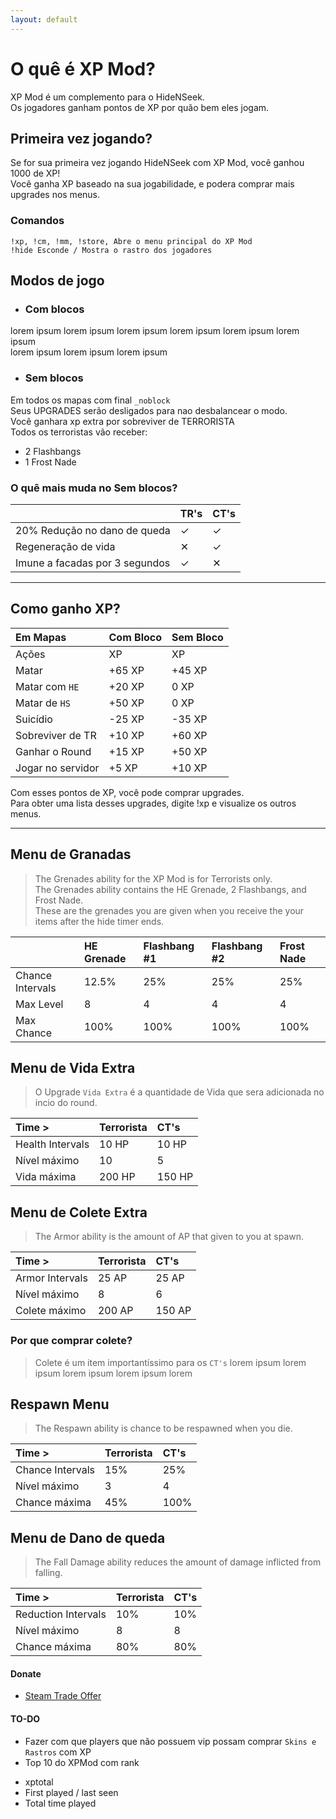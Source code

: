 ```yaml
---
layout: default
---
```


# O quê é XP Mod?

XP Mod é um complemento para o HideNSeek.<br>
Os jogadores ganham pontos de XP por quão bem eles jogam.

## Primeira vez jogando?

Se for sua primeira vez jogando HideNSeek com XP Mod, você ganhou 1000 de XP!<br>
Você ganha XP baseado na sua jogabilidade, e podera comprar mais upgrades nos menus.

### Comandos
``` sourcepawn
!xp, !cm, !mm, !store, Abre o menu principal do XP Mod
!hide Esconde / Mostra o rastro dos jogadores
```
## Modos de jogo

* ### Com blocos

lorem ipsum lorem ipsum lorem ipsum lorem ipsum lorem ipsum lorem ipsum<br>
lorem ipsum lorem ipsum lorem ipsum<br>
* ### Sem blocos

Em todos os mapas com final `_noblock`<br>
Seus UPGRADES serão desligados para nao desbalancear o modo.<br>
Você ganhara xp extra por sobreviver de TERRORISTA<br>
Todos os terroristas vão receber:
- 2 Flashbangs
- 1 Frost Nade

### O quê mais muda no Sem blocos?

|  | TR's | CT's |
|:----------------|:----------------|:----------------|
| 20% Redução no dano de queda | ✓ | ✓ |
| Regeneração de vida | ✕ | ✓ |
| Imune a facadas por 3 segundos | ✓ | ✕ |

* * *

## Como ganho XP?

| Em Mapas | Com Bloco | Sem Bloco |
|:----------------|:----------------|:----------------|
| Ações     | XP    | XP    |
| Matar     | +65 XP | +45 XP |
| Matar com `HE` | +20 XP | 0 XP |
| Matar de `HS`    | +50 XP | 0 XP |
| Suicídio      | -25 XP | -35 XP |
| Sobreviver de TR | +10 XP | +60 XP |
| Ganhar o Round | +15 XP | +50 XP |
| Jogar no servidor | +5 XP | +10 XP |

Com esses pontos de XP, você pode comprar upgrades. <br>
Para obter uma lista desses upgrades, digite !xp e visualize os outros menus.

* * *

## Menu de Granadas

> The Grenades ability for the XP Mod is for Terrorists only.<br>
> The Grenades ability contains the HE Grenade, 2 Flashbangs, and Frost Nade.<br>
> These are the grenades you are given when you receive the your items after the hide timer ends.<br>

|  | HE Grenade | Flashbang #1 | Flashbang #2 | Frost Nade |
|:-------------|:-------------|:------------------|:-------------|:------------------|
| Chance Intervals | 12.5% | 25% | 25% | 25% |
| Max Level | 8 | 4 | 4 | 4 |
| Max Chance | 100% | 100% | 100% | 100% |

## Menu de Vida Extra

> O Upgrade `Vida Extra` é a quantidade de Vida que sera adicionada no incio do round.

| Time > | Terrorista | CT's |
|:-------------|:-------------|:------------------|
| Health Intervals | 10 HP | 10 HP |
| Nível máximo | 10 | 5 |
| Vida máxima | 200 HP | 150 HP |

## Menu de Colete Extra

> The Armor ability is the amount of AP that given to you at spawn.

| Time > | Terrorista | CT's |
|:-------------|:-------------|:------------------|
| Armor Intervals | 25 AP | 25 AP |
| Nível máximo | 8 | 6 |
| Colete máximo | 200 AP | 150 AP |

### Por que comprar colete?

> Colete é um item importantíssimo para os `CT's` lorem ipsum lorem ipsum lorem ipsum lorem ipsum lorem

## Respawn Menu

> The Respawn ability is chance to be respawned when you die.

| Time > | Terrorista | CT's |
|:-------------|:-------------|:------------------|
| Chance Intervals | 15% | 25% |
| Nível máximo | 3 | 4 |
| Chance máxima | 45% | 100% |

## Menu de Dano de queda

> The Fall Damage ability reduces the amount of damage inflicted from falling.

| Time > | Terrorista | CT's |
|:-------------|:-------------|:------------------|
| Reduction Intervals | 10% | 10% |
| Nível máximo | 8 | 8 |
| Chance máxima | 80% | 80% |

#### Donate

* [Steam Trade Offer](https://steamcommunity.com/tradeoffer/new/?partner=86976147&token=P6xfDcHF)

#### TO-DO
* Fazer com que players que não possuem vip possam comprar `Skins e Rastros` com XP
* Top 10 do XPMod com rank

- xptotal
- First played / last seen
- Total time played
